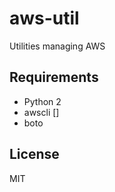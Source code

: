 # aws-util

Utilities managing AWS

## Requirements

* Python 2
* awscli []
* boto

## License

MIT

